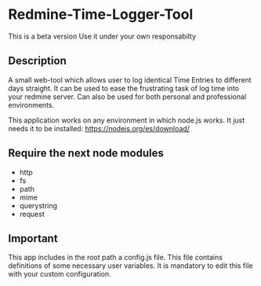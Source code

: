 # Redmine-Time-Logger-Tool
 This is a beta version
 Use it under your own responsabilty

## Description
A small web-tool which allows user to log identical Time Entries to different days straight.
It can be used to ease the frustrating task of log time into your redmine server. Can also be used for both personal and professional environments.

This application works on any environment in which node.js works. It just needs it to be installed:
https://nodejs.org/es/download/

## Require the next node modules
- http
- fs
- path
- mime
- querystring
- request

## Important
This app includes in the root path a config.js file. This file contains definitions of some necessary user variables.
It is mandatory to edit this file with your custom configuration.
